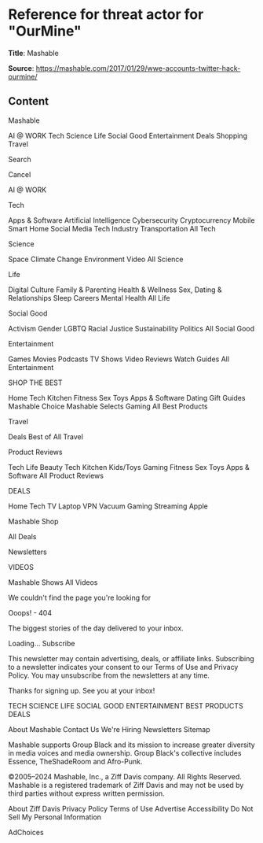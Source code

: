 # Reference for threat actor for "OurMine"

**Title**: Mashable

**Source**: https://mashable.com/2017/01/29/wwe-accounts-twitter-hack-ourmine/

## Content



Mashable





































































AI @ WORK
Tech
Science
Life
Social Good
Entertainment
Deals
Shopping
Travel









Search


Cancel


















AI @ WORK


Tech






Apps & Software
Artificial Intelligence
Cybersecurity
Cryptocurrency
Mobile
Smart Home
Social Media
Tech Industry
Transportation
All Tech




Science






Space
Climate Change
Environment
Video
All Science




Life






Digital Culture
Family & Parenting
Health & Wellness
Sex, Dating & Relationships
Sleep
Careers
Mental Health
All Life




Social Good






Activism
Gender
LGBTQ
Racial Justice
Sustainability
Politics
All Social Good




Entertainment






Games
Movies
Podcasts
TV Shows
Video
Reviews
Watch Guides
All Entertainment




SHOP THE BEST






Home
Tech
Kitchen
Fitness
Sex Toys
Apps & Software
Dating
Gift Guides
Mashable Choice
Mashable Selects
Gaming
All Best Products




Travel






Deals
Best of
All Travel




Product Reviews






Tech
Life
Beauty Tech
Kitchen
Kids/Toys
Gaming
Fitness
Sex Toys
Apps & Software
All Product Reviews




DEALS






Home
Tech
TV
Laptop
VPN
Vacuum
Gaming
Streaming
Apple

Mashable Shop


All Deals



Newsletters



VIDEOS






Mashable Shows
All Videos







We couldn't find the page you're looking for



Ooops! - 404




The biggest stories of the day delivered to your inbox.







Loading...
Subscribe









This newsletter may contain advertising, deals, or affiliate links. Subscribing to a newsletter indicates your consent to our Terms of Use and Privacy Policy. You may unsubscribe from the newsletters at any time.



Thanks for signing up. See you at your inbox!










TECH
SCIENCE
LIFE
SOCIAL GOOD
ENTERTAINMENT
BEST PRODUCTS
DEALS


About Mashable
Contact Us
We're Hiring
Newsletters
Sitemap























Mashable supports Group Black and its mission to increase greater diversity in media voices and media ownership. Group Black's collective includes Essence, TheShadeRoom and Afro-Punk.

©2005–2024 Mashable, Inc., a Ziff Davis company. All Rights Reserved.
Mashable is a registered trademark of Ziff Davis and may not be used by third parties without express written permission.

About Ziff Davis
Privacy Policy
Terms of Use
Advertise
Accessibility
Do Not Sell My Personal Information











AdChoices










